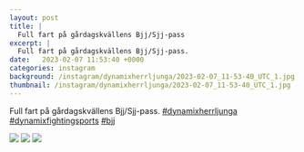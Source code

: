 ```yaml
---
layout: post
title: |
  Full fart på gårdagskvällens Bjj/Sjj-pass
excerpt: |
  Full fart på gårdagskvällens Bjj/Sjj-pass.   
date:   2023-02-07 11:53:40 +0000
categories: instagram
background: /instagram/dynamixherrljunga/2023-02-07_11-53-40_UTC_1.jpg
thumbnail: /instagram/dynamixherrljunga/2023-02-07_11-53-40_UTC_1.jpg
---
```

Full fart på gårdagskvällens Bjj/Sjj-pass. [#dynamixherrljunga](https://www.instagram.com/explore/tags/dynamixherrljunga/) [#dynamixfightingsports](https://www.instagram.com/explore/tags/dynamixfightingsports/) [#bjj](https://www.instagram.com/explore/tags/bjj/)



<img src='/www-dynamix-herrljunga/instagram/dynamixherrljunga/2023-02-07_11-53-40_UTC_1.jpg' class='img-fluid' />


<img src='/www-dynamix-herrljunga/instagram/dynamixherrljunga/2023-02-07_11-53-40_UTC_2.jpg' class='img-fluid' />


<img src='/www-dynamix-herrljunga/instagram/dynamixherrljunga/2023-02-07_11-53-40_UTC_3.jpg' class='img-fluid' />
